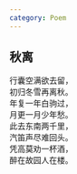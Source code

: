 ```yaml
---
category: Poem
---
```


## 秋离

行囊空满欲去留，  
初归冬雪再离秋。  
年复一年白驹过，  
月更一月少年愁。  
此去东南两千里，  
汽笛声尽难回头。  
凭高莫劝一杯酒，  
醉在故园人在楼。